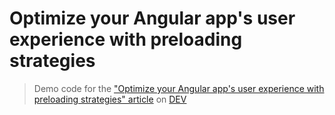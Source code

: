 # Optimize your Angular app's user experience with preloading strategies 

> Demo code for the ["Optimize your Angular app's user experience with preloading strategies" article](https://dev.to/this-is-angular/optimize-your-angular-apps-user-experience-with-preloading-188h) on [DEV](https://dev.to)
